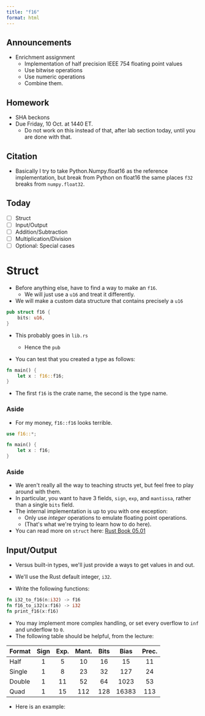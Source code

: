 ```yaml
---
title: "f16"
format: html
---
```


## Announcements

- Enrichment assignment
    - Implementation of half precision IEEE 754 floating point values
    - Use bitwise operations
    - Use numeric operations
    - Combine them.

## Homework

- SHA beckons
- Due Friday, 10 Oct. at 1440 ET.
    - Do not work on this instead of that, after lab section today, until you are done with that.

## Citation

- Basically I try to take Python.Numpy.float16 as the reference implementation, but break from Python on float16 the same places `f32` breaks from `numpy.float32`.

## Today

- [ ] Struct
- [ ] Input/Output
- [ ] Addition/Subtraction
- [ ] Multiplication/Division
- [ ] Optional: Special cases

# Struct

- Before anything else, have to find a way to make an `f16`.
    - We will just use a `u16` and treat it differently.
- We will make a custom data structure that contains precisely a `u16`

```rs
pub struct f16 {
    bits: u16,
}
```

- This probably goes in `lib.rs`
    - Hence the `pub`
    
- You can test that you created a type as follows:
```{.rs filename="src/main.rs"}
fn main() {
    let x : f16::f16;
}
```
- The first `f16` is the crate name, the second is the type name.

### Aside

- For my money, `f16::f16` looks terrible.
```{.rs filename="src/main.rs"}
use f16::*;

fn main() {
    let x : f16;
}
```

### Aside

- We aren't really all the way to teaching structs yet, but feel free to play around with them.
- In particular, you want to have 3 fields, `sign`, `exp`, and `mantissa`, rather than a single `bits` field.
- The internal implementation is up to you with one exception:
    - Only use *integer* operations to emulate floating point operations.
    - (That's what we're trying to learn how to do here).
- You can read more on `struct` here:  [Rust Book 05.01](https://doc.rust-lang.org/book/ch05-01-defining-structs.html)


## Input/Output

- Versus built-in types, we'll just provide a ways to get values in and out.
- We'll use the Rust default integer, `i32`.

- Write the following functions:
```rs
fn i32_to_f16(n:i32) -> f16
fn f16_to_i32(x:f16) -> i32
fn print_f16(x:f16)
```
- You may implement more complex handling, or set every overflow to `inf` and underflow to `0`.
- The following table should be helpful, from the lecture:

| Format | Sign | Exp.  | Mant. | Bits  | Bias | Prec. | 
| :--- | :---: | :---: | :---: | :---: | :---: | :---: |
| Half  | 1 | 5 | 10 | 16 | 15 | 11 |
| Single | 1 | 8 | 23 | 32 | 127 | 24 | 
| Double | 1 | 11 | 52 | 64 | 1023 | 53 | 
| Quad | 1 | 15 | 112 | 128 | 16383 | 113 |

- Here is an example:

